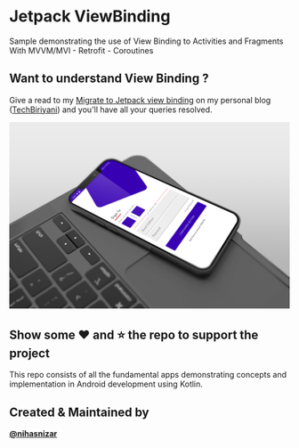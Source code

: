 # Jetpack ViewBinding
Sample demonstrating the use  of View Binding to Activities and Fragments With MVVM/MVI - Retrofit - Coroutines

## Want to understand View Binding ?
Give a read to my <a href="https://www.techbiriyani.com/synthetics-imports-are-deprecated-migrate-to-jetpack-view-binding-android/">Migrate to Jetpack view binding</a> on my personal blog (<a href="https://www.techbiriyani.com">TechBiriyani</a>) and you'll have all your queries resolved.

![Preview](https://raw.githubusercontent.com/nihas/Jetpack-ViewBinding-Login-Mvvm/master/arts/Screen.png)

## Show some ❤️ and ⭐ the repo to support the project
This repo consists of all the fundamental apps demonstrating concepts and implementation in Android development using Kotlin.


## Created & Maintained by
<b><a href="https://github.com/nihas">@nihasnizar</a></b>

